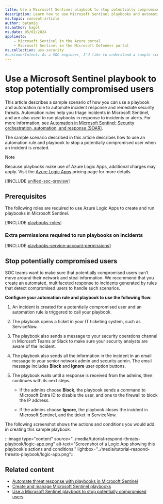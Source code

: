 ```yaml
---
title: Use a Microsoft Sentinel playbook to stop potentially compromised users
description: Learn how to use Microsoft Sentinel playbooks and automation rules to automate a sample incident response and remediate security threats.
ms.topic: concept-article
author: batamig
ms.author: bagol
ms.date: 05/01/2024
appliesto:
    - Microsoft Sentinel in the Azure portal
    - Microsoft Sentinel in the Microsoft Defender portal
ms.collection: usx-security
#customerIntent: As a SOC engineer, I'd like to understand a sample scenario of how I might use a playbook and automation rule to help make my SOC team more efficient.
---
```


# Use a Microsoft Sentinel playbook to stop potentially compromised users

This article describes a sample scenario of how you can use a playbook and automation rule to automate incident response and remediate security threats. Automation rules help you triage incidents in Microsoft Sentinel, and are also used to run playbooks in response to incidents or alerts. For more information, see [Automation in Microsoft Sentinel: Security orchestration, automation, and response (SOAR)](automation.md).

The sample scenario described in this article describes how to use an automation rule and playbook to stop a potentially compromised user when an incident is created.

> [!NOTE]
> Because playbooks make use of Azure Logic Apps, additional charges may apply. Visit the [Azure Logic Apps](https://azure.microsoft.com/pricing/details/logic-apps/) pricing page for more details.

[!INCLUDE [unified-soc-preview](../includes/unified-soc-preview.md)]

## Prerequisites

The following roles are required to use Azure Logic Apps to create and run playbooks in Microsoft Sentinel.

[!INCLUDE [playbooks-roles](../includes/playbooks-roles.md)]

### Extra permissions required to run playbooks on incidents

[!INCLUDE [playbooks-service-account-permissions](../includes/playbooks-service-account-permissions.md)]

## Stop potentially compromised users

SOC teams want to make sure that potentially compromised users can't move around their network and steal information. We recommend that you create an automated, multifaceted response to incidents generated by rules that detect compromised users to handle such scenarios.

**Configure your automation rule and playbook to use the following flow**:

1. An incident is created for a potentially compromised user and an automation rule is triggered to call your playbook.

1. The playbook opens a ticket in your IT ticketing system, such as ServiceNow.

1. The playbook also sends a message to your security operations channel in Microsoft Teams or Slack to make sure your security analysts are aware of the incident.

1. The playbook also sends all the information in the incident in an email message to your senior network admin and security admin. The email message includes **Block** and **Ignore** user option buttons.

1. The playbook waits until a response is received from the admins, then continues with its next steps.

    - If the admins choose **Block**, the playbook sends a command to Microsoft Entra ID to disable the user, and one to the firewall to block the IP address.

    - If the admins choose **Ignore**, the playbook closes the incident in Microsoft Sentinel, and the ticket in ServiceNow.

The following screenshot shows the actions and conditions you would add in creating this sample playbook:

:::image type="content" source="../media/tutorial-respond-threats-playbook/logic-app.png" alt-text="Screenshot of a Logic App showing this playbook's actions and conditions." lightbox="../media/tutorial-respond-threats-playbook/logic-app.png":::

## Related content

- [Automate threat response with playbooks in Microsoft Sentinel](automate-responses-with-playbooks.md)
- [Create and manage Microsoft Sentinel playbooks](create-playbooks.md)
- [Use a Microsoft Sentinel playbook to stop potentially compromised users](tutorial-respond-threats-playbook.md)
